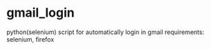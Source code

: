 # gmail_login
python(selenium) script for automatically login in gmail 
requirements:
selenium, firefox
